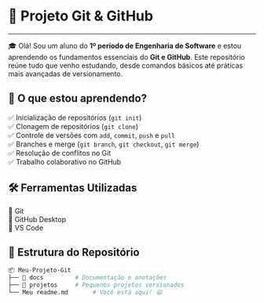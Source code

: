 # 🚀 **Projeto Git & GitHub**  
___
🎓 Olá! Sou um aluno do **1º período de Engenharia de Software** e estou aprendendo os fundamentos essenciais do **Git e GitHub**. Este repositório reúne tudo que venho estudando, desde comandos básicos até práticas mais avançadas de versionamento.  

## 📌 **O que estou aprendendo?**  
✅ Inicialização de repositórios (`git init`)  
✅ Clonagem de repositórios (`git clone`)  
✅ Controle de versões com `add`, `commit`, `push` e `pull`  
✅ Branches e merge (`git branch`, `git checkout`, `git merge`)  
✅ Resolução de conflitos no Git  
✅ Trabalho colaborativo no GitHub  

## 🛠️ **Ferramentas Utilizadas**  
🔹 Git  
🔹 GitHub Desktop  
🔹 VS Code  

## 📂 **Estrutura do Repositório**  
```bash
📦 Meu-Projeto-Git
├── 📁 docs         # Documentação e anotações
├── 📁 projetos     # Pequenos projetos versionados
└── Meu readme.md       # Você está aqui! 😃
